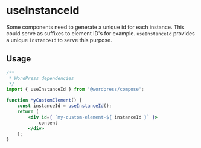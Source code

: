 useInstanceId
==============

Some components need to generate a unique id for each instance. This could serve as suffixes to element ID's for example. `useInstanceId` provides a unique `instanceId` to serve this purpose.

## Usage

```jsx
/**
 * WordPress dependencies
 */
import { useInstanceId } from '@wordpress/compose';

function MyCustomElement() {
    const instanceId = useInstanceId();
	return (
		<div id={ `my-custom-element-${ instanceId }` }>
			content
		</div>
	);
}
```
